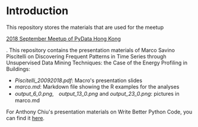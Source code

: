 # Introduction

This repository stores the materials that are used for the meetup

[2018 September Meetup of PyData Hong Kong](https://www.meetup.com/PyData-Hong-Kong/events/254406736/)

. This repository contains the presentation materials of Marco Savino Piscitelli on Discovering Frequent Patterns in Time Series through Unsupervised Data Mining Techniques: the Case of the Energy Profiling in Buildings:

* _Piscitelli\_20092018.pdf_: Macro's presentation slides
* _marco.md_: Markdown file showing the R examples for the analyses
* _output\_6\_0.png_,　_output\_13\_0.png_ and _output\_23\_0.png_: pictures in marco.md

For Anthony Chiu's presentation materials on Write Better Python Code, you can find it [here](https://colab.research.google.com/drive/1KVttPuheQlS1gS27x4PIojT0VhK2jP1E#scrollTo=iXKVlf-2UqLm).
